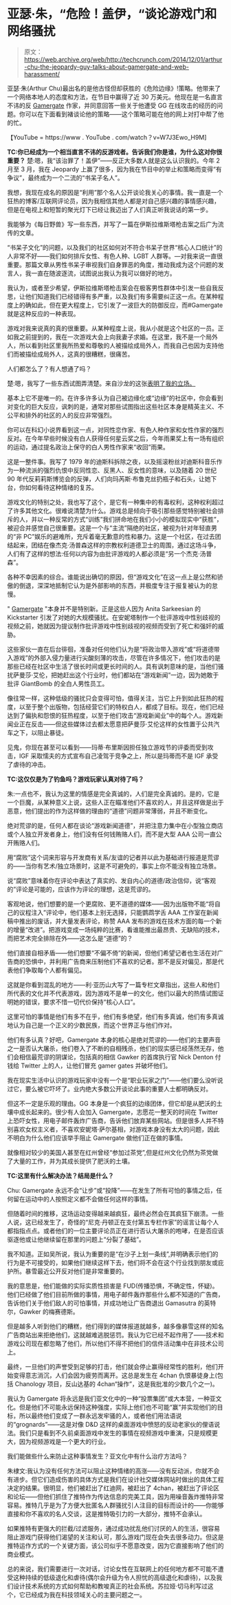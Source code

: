 # 亚瑟·朱，“危险！盖伊，“谈论游戏门和网络骚扰

> 原文：<https://web.archive.org/web/http://techcrunch.com/2014/12/01/arthur-chu-the-jeopardy-guy-talks-about-gamergate-and-web-harassment/>

亚瑟·朱(Arthur Chu)最出名的是他古怪但却获胜的《危险边缘》!策略。他带来了一个网络本地人的态度和方法，在节目中赢得了近 30 万美元。他现在是一名直言不讳的反 [Gamergate](https://web.archive.org/web/20230316041913/https://techcrunch.com/tag/Gamergate) 作家，并同意回答一些关于他遭受 GG 在线攻击的经历的问题。你可以在下面看到褚谈论他的策略——这个策略可能在他的网上对打中帮了他的忙。

【YouTube = https://www . YouTube . com/watch？v=W7J3Ewo_H9M]

**TC:你已经成为一个相当直言不讳的反游戏者。告诉我们你是谁，为什么这对你很重要？** 
楚:嗯，我“该治罪了！盖伊”——反正大多数人就是这么认识我的。今年 2 月至 3 月，我在 Jeopardy 上赢了很多，因为我在节目中的举止和策略而变得“有争议”，最终成为一个二流的“书呆子名人”。

我想，我现在成名的原因是“利用”那个名人公开谈论我关心的事情。我一直是一个狂热的博客/互联网评论员，因为我相信其他人都是对自己感兴趣的事情感兴趣，但是在电视上和短暂的聚光灯下已经让我迈出了人们真正听我说话的第一步。

我能够为《每日野兽》写一些东西，并写了一篇在伊斯拉维斯塔枪击案之后广为流传的文章。

“书呆子文化”的问题，以及我们的社区如何对不符合书呆子世界“核心人口统计”的人非常不好——我们如何排斥女性、有色人种、LGBT 人群等。—对我来说一直很重要。那篇文章从男性书呆子审视我们自身罪恶的角度，推动我成为这个问题的发言人，我一直在随波逐流，试图说出我认为我可以做好的地方。

我认为，或者至少希望，伊斯拉维斯塔枪击案会在极客男性群体中引发一些自我反思，让他们知道我们已经错得有多严重，以及我们有多需要纠正这一点。在某种程度上的确如此，但在更大程度上，它引发了一波巨大的防御反应，而#Gamergate 就是这种反应的一种表现。

游戏对我来说真的真的很重要。从某种程度上说，我从小就是这个社区的一员。正如我之前提到的，我在一次游戏大会上向我妻子求婚。在这里，我不是一个局外人，所以看到社区里我所热爱和尊敬的人被描绘成局外人，而我自己也因为支持他们而被描绘成局外人，这真的很糟糕，很痛苦。

人们都怎么了？有人想通了吗？

楚:嗯，我写了一些东西试图弄清楚。来自沙龙的这张[表明了我的立场。](https://web.archive.org/web/20230316041913/http://www.salon.com/2014/10/30/that_creepy_guy_from_the_internet_how_Gamergate_shattered_faith_in_the_geek_community/)

基本上它不是唯一的。在许多许多认为自己被边缘化或“边缘”的社区中，你会看到对变化的巨大反应，讽刺的是，通常对那些试图指出这些社区本身是精英主义、不公平和排外的社区的人的反应非常强烈。

你可以在科幻小说界看到这一点，对同性恋作家、有色人种作家和女性作家的强烈反对。在今年早些时候没有白人获得任何星云奖之后，今年雨果奖上有一场有组织的运动，通过提名政治上保守的白人男性作家来“收回”雨果。

这是一整件事。我写了 1979 年的迪斯科拆除之夜，以及摇滚粉丝对迪斯科音乐作为一种流派的强烈仇恨中反同性恋、反黑人、反女性的意味，以及随着 20 世纪 90 年代反莉莉斯博览会的反弹，人们向玛芮斯·布鲁克丝扔瓶子和石头，让她下台，你如何看待这种情绪的复苏。

游戏文化的特别之处，我也写了这个，是它有一种集中的有毒权利，这种权利超过了许多其他文化。很难说清楚为什么。游戏总是倾向于吸引那些感觉特别被社会排斥的人，并以一种反常的方式“训练”我们拼命地在我们小小的模拟现实中“获胜”，被迎合并感觉自己很重要。这是一个与“主流”隔绝的社区，被视为针对年轻直男的“非 PC”娱乐的避难所，充斥着毫无歉意的性和暴力。这是一个社区，在过去团结起来，团结在像杰克·汤普森这样的宗教权利道德卫士的周围，通过这场斗争，人们有了这样的想法:任何以内容为由批评游戏的人都必须是“另一个杰克·汤普森”。

各种不幸因素的综合。谁能说出确切的原因，但“游戏文化”在这一点上是公然和骄傲的倒退，深深地抵制它认为是外部影响的东西，并极度专注于报复被认为的怠慢。

" [Gamergate](https://web.archive.org/web/20230316041913/https://techcrunch.com/tag/Gamergate) "本身并不是特别新。正是这些人因为 Anita Sarkeesian 的 Kickstarter 引发了对她的大规模骚扰。在安妮塔制作一个批评游戏中性别歧视的视频之前，她就因为提议制作批评游戏中性别歧视的视频而受到了死亡和强奸的威胁。

这些家伙一直在后台徘徊，准备对任何他们认为是“将政治带入游戏”或“将道德带入游戏”的外部入侵力量进行尖酸刻薄的攻击，尽管在许多情况下，他们攻击的是那些已经在社区中生活了很长时间或更长时间的人。具有讽刺意味的是，当他们骚扰萨曼莎·艾伦，把她赶出这个行业时，他们都站在“游戏新闻”一边，因为她敢于批评 GiantBomb 的全白人男性员工。

像往常一样，这种低级的骚扰只会变得可怕，值得关注，当它上升到如此狂热的程度，以至于整个出版物，包括经营它们的特权白人，都成了目标。现在，他们已经达到了偏执和怨恨的狂热程度，以至于他们攻击“游戏新闻业”中的每个人。游戏新闻业正在反击——但这些媒体过去都太愿意把萨曼莎·艾伦这样的女性置于公共汽车之下，以阻止暴徒。

见鬼，你现在甚至可以看到——玛蒂·布里斯因担任独立游戏节的评委而受到攻击，IGF 采取懦夫的方式宣布自己凌驾于竞争之上，所以是玛蒂而不是 IGF 承受了虐待的冲击。

**TC:这仅仅是为了钓鱼吗？游戏玩家认真对待了吗？** 

朱:一点也不，我认为这里的情感是完全真诚的，人们是完全真诚的。是的，它是一个巨魔，从某种意义上说，这些人正在瞄准他们不喜欢的人，并且这样做是出于恶意，他们提出的作为这样做的理由的“道德”问题非常薄弱，并且不断变化。

绝对荒谬的是，任何人都在谈论“游戏新闻道德”，并把注意力集中在小型独立商店或个人独立开发者身上，他们没有任何钱贿赂人们，而不是大型 AAA 公司一直公开贿赂人们。

用“腐败”这个词来形容与开发商有关系/友谊的记者并以此为基础进行报道是荒谬的——当你有艺术/独立场景时，这是不可避免的，事实上你不能没有独立场景。

说“腐败”意味着你在评论中表达了真实的、发自内心的道德/政治信仰，说“客观的”评论是可能的，应该作为评论的理想，这是荒谬的。

客观地说，他们想要的是一个更腐败、更不道德的媒体——因为出版物不能“将自己的议程注入”评论中，他们基本上别无选择，只能鹦鹉学舌 AAA 工作室在新闻稿中推出的废话，并大量发表评论，称赞 AAA 发布的游戏在技术方面的每一个新的增量“改进”。把游戏变成一场纯粹的比赛，看谁能推出最昂贵、无缺陷的技术，而把艺术完全排除在外——这怎么是“道德”的？

他们直接自相矛盾——他们想要“不偏不倚”的新闻，但他们希望记者也生活在对广告商的恐惧中，并利用广告商来压制他们不喜欢的记者。那不是反对偏见，那是代表他们争取每个人都有偏见。

这就是你看到混乱的地方——利·亚历山大写了一篇专栏文章指出，这些人和他们所代表的文化并不代表游戏，因为游戏不是单一的文化，他们以最大的热情试图证明她的错误，要求不惜一切代价保持“核心人口”。

这里可怕的事情是他们有多不在乎，他们有多绝望，他们有多真诚，他们有多真诚地认为自己是一个正义的少数民族，而这个世界正与他们作对。

他们有多认真？好吧，Gamergate 本身的核心是绝对荒谬的——他们的主要声音之一是否认大屠杀，他们卷入了不断的自相残杀，他们的现实感已经荡然无存，他们会相信最荒谬的阴谋论，包括真的相信 Gawker 的首席执行官 Nick Denton 付钱给 Twitter 上的人，让他们冒充 gamer gates 并破坏他们。

我在现实生活中认识的游戏玩家中没有一个是“职业玩家之门”——他们要么没听说过它，要么被它吓坏了。业内绝大多数公开谈论此事的重要人士都明确反对。

但这不一定是乐观的理由。GG 本身是一个疯狂的边缘团体，但它却是从肥沃的土壤中成长起来的。很少有人会加入 Gamergate，志愿花一整天的时间在 Twitter 上恐吓女性，用电子邮件轰炸广告商，告诉他们放弃某些网站。但是很多人并不特别喜欢女权主义者，不喜欢安妮塔·萨尔基相，对游戏本身没有太大的问题，因此不明白为什么他们应该举手阻止 Gamergate 做他们正在做的事情。

就像相对较少的美国人甚至在红州曾经“参加过茶党”,但是红州文化仍然为茶党做了大量的工作，并为其成长提供了肥沃的土壤。

**TC:这里有什么解决办法？结局是什么？** 

Chu: Gamergate 永远不会“让步”或“投降”——在发生了所有可怕的事情之后，任何留在运动中的人按照定义都不会做任何这样的事情。

但随着时间的推移，这场运动变得越来越疯狂，最终必然会在其疯狂下崩溃。一些人说，这已经发生了，奇怪的“尼克·丹顿正在支付第五专栏作家”的谣言让每个人都指指点点。或者他们的一位主要评论员正在进行否认大屠杀的咆哮，在是否应该驱逐他或让他继续留在那里的问题上“分裂了基础”。

我不知道。正如吴所说，我认为重要的是“在沙子上划一条线”,并明确表示他们的行为是不可接受的，如果他们继续这样下去，他们将不会在这个行业找到朋友或庇护所。暴雪最近公开反对他们是非常重要的。

我的意思是，他们能做的实际实质性损害是 FUD(传播恐惧，不确定性，怀疑)。他们已经做了他们目前所做的事情，用电子邮件轰炸那些什么都不知道的广告商，告诉他们关于他们敌人的可怕事情，并成功地让广告商退出 Gamasutra 的英特尔，Gawker 的梅赛德斯。

但是越多人听到他们的糟糕，他们得到的媒体报道就越多，越多像暴雪这样的知名广告商站出来拒绝他们，这就越难逃脱惩罚。我认为它已经不起作用了——技术和游戏公司现在都忽略了他们，所以他们不得不把他们的信件活动集中在非技术公司上。

最终，一旦他们的声誉受到足够的打击，他们就会停止赢得经常性的胜利，他们开始变得意志消沉，人们会因为疲劳而离开。这总是发生在 4chan 仇恨暴徒身上(包括 Chanology 项目，反山达基的 4chan“操作”，这是我批准的少数几个之一)。

我认为 Gamergate 将永远是我们亚文化中的一种“投票集团”或大本营，一种亚文化。但是他们不可能永远保持这种强度，实际上他们也不可能“赢”并实现他们的目标，所以最终他们变成了一群永远发牢骚的人，或者他们用法语说的“grognards”——这是对像 D&D 这样的桌面游戏中愤怒的反动老家伙的俚语说法。我们只是看到不久前桌面游戏中发生的事情在视频游戏中重演，只是规模更大，因为视频游戏是一个更大的行业。

我们能做些什么来防止这种事情发生？亚文化中有什么治疗方法吗？

朱棣文:我认为没有任何方法可以阻止这种情绪的高涨——没有反动派，你就不会有进步。但它们造成伤害的具体方式是我们在设计社交媒体网站时做出的具体工程决定的结果。很明显，他们被赶出了红迪网，被赶出了 4chan，被赶出了评论区和论坛——但他们抓住了推特作为传达信息的完美工具，因为用噪音轰炸推特非常容易。推特几乎是为了方便大批匿名人群骚扰引人注目的目标而设计的——你能够直接和你不喜欢的名人交谈，这是推特吸引力的一大部分，推特不会承认。

如果推特有更强大的拦截/过滤服务，通过成功扰乱他们讨厌的人的生活，很容易阻止游戏门获得他们渴望的关注和认可，那么游戏门现在会失去很多动力。但这是推特运作方式的一个关键方面，该公司似乎不愿意改变，因为它直接影响了他们的商业模式。

总的来说，我们需要进行一次对话，讨论女性在互联网上的任何地方都不可能不遭受这种持续的低级退化和虐待(偶尔会升级为令人担忧的高级退化和虐待)，以及我们设计技术系统的方式如何帮助和教唆真正的社会系统。苏拉娅·切马利写过这个，它已经成为我在科技领域关心的主要问题之一。
